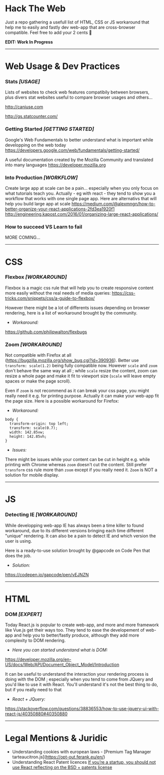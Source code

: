 # Hack The Web
Just a repo gathering a usefull list of HTML, CSS or JS workaround that help me to easily and fastly dev web-app that are cross-browser compatible. Feel free to add your 2 cents 🤘

**EDIT: Work In Progress**

-------
# Web Usage & Dev Practices

### Stats *[USAGE]*
Lists of websites to check web features compatibily between browsers, plus divers stat websites useful to compare browser usages and others...

http://caniuse.com

http://gs.statcounter.com/

### Getting Started *[GETTING STARTED]*
Google's Web Fundamentals to better understand what is important while developping on the web today
https://developers.google.com/web/fundamentals/getting-started/

A useful documentation created by the Mozilla Community and translated into many languages
https://developer.mozilla.org

### Into Production *[WORKFLOW]*
Create large app at scale can be a pain... especially when you only focus on what tutorials teach you. Actually - eg with react - they tend to show you a workflow that works with one single page app. Here are alternativs that will help you build large app at scale
https://medium.com/@alexmngn/how-to-better-organize-your-react-applications-2fd3ea1920f1
http://engineering.kapost.com/2016/01/organizing-large-react-applications/

### How to succeed VS Learn to fail
MORE COMING...

-------
# CSS
### Flexbox *[WORKAROUND]*
Flexbox is a magic css rule that will help you to create responsive content more easily without the real needs of media queries: https://css-tricks.com/snippets/css/a-guide-to-flexbox/

However there might be a lot of differents issues depending on browser rendering, here is a list of workaround brought by the community.

 - *Workaround:*

https://github.com/philipwalton/flexbugs

### Zoom *[WORKAROUND]*
Not compatible with Firefox at all (https://bugzilla.mozilla.org/show_bug.cgi?id=390936). Better use `transform: scale(1.2)` being fully compatible now. However `scale` and `zoom` don't behave the same way at all ; while `scale` resize the content, zoom can resize a whole page and make it fit to viewport size (`scale` will leave empty spaces or make the page scroll). 

Even if `zoom` is not recommend as it can break your css page, you might really need it e.g. for printing purpose. Actually it can make your web-app fit the page size. Here is a possible workaround for Firefox:

 - *Workaround:*

```
body {
  transform-origin: top left;
  transform: scale(0.7);
  width: 142.85vw;
  height: 142.85vh;
}
```

 - *Issues:*

There might be issues while your content can be cut in height e.g. while printing with Chrome whereas `zoom` doesn't cut the content.
Still prefer `transform` css rule more than `zoom` except if you really need it. `Zoom` is NOT a solution for mobile display.


-------
# JS
### Detecting IE *[WORKAROUND]*
While developping web-app IE has always been a time killer to found workaround, due to its different versions bringing each time different "unique" rendering. It can also be a pain to detect IE and which version the user is using.

Here is a ready-to-use solution brought by @gapcode on Code Pen that does the job.

 - *Solution:*

https://codepen.io/gapcode/pen/vEJNZN

-------
# HTML
### DOM *[EXPERT]*
Today React.js is popular to create web-app, and more and more framework like Vue.js get their ways too. They tend to ease the developement of web-app and help you to better/fastly produce, although they add more complexity to DOM rendering.

 - *Here you can started understand what is DOM:*

https://developer.mozilla.org/en-US/docs/Web/API/Document_Object_Model/Introduction

It can be useful to understand the interaction your rendering process is doing with the DOM ; especially when you tend to come from JQuery and you'd like to use it with React. You'll understand it's not the best thing to do, but if you really need to that

 - *React + JQuery:*
  
https://stackoverflow.com/questions/38836553/how-to-use-jquery-ui-with-react-js/40350880#40350880


------
# Legal Mentions & Juridic
 	

- Understanding cookies with european laws - [Premium Tag Manager tarteaucitron.js[(https://opt-out.ferank.eu/en/)
- Understanding React Patent licences [If you’re a startup, you should not use React reflecting on the BSD + patents license](https://medium.com/@raulk/if-youre-a-startup-you-should-not-use-react-reflecting-on-the-bsd-patents-license-b049d4a67dd2)
